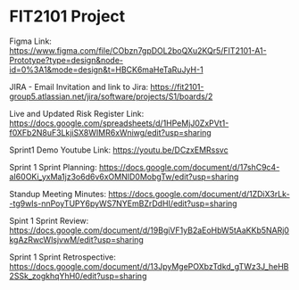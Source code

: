 # FIT2101 Project

Figma Link: https://www.figma.com/file/CObzn7gpDOL2boQXu2KQr5/FIT2101-A1-Prototype?type=design&node-id=0%3A1&mode=design&t=HBCK6maHeTaRuJyH-1

JIRA - Email Invitation and link to Jira: https://fit2101-group5.atlassian.net/jira/software/projects/S1/boards/2

Live and Updated Risk Register Link: https://docs.google.com/spreadsheets/d/1HPeMjJ0ZxPVt1-f0XFb2N8uF3LkjiSX8WIMR6xWniwg/edit?usp=sharing

Sprint1 Demo Youtube Link: https://youtu.be/DCzxEMRssvc  

Sprint 1 Sprint Planning: https://docs.google.com/document/d/17shC9c4-aI60OKi_yxMa1jz3o6d6v6xOMNID0MobgTw/edit?usp=sharing

Standup Meeting Minutes: https://docs.google.com/document/d/1ZDiX3rLk--tg9wIs-nnPoyTUPY6pyWS7NYEmBZrDdHI/edit?usp=sharing

Spint 1 Sprint Review: https://docs.google.com/document/d/19BgiVF1yB2aEoHbW5tAaKKb5NARj0kgAzRwcWlsjvwM/edit?usp=sharing

Sprint 1 Sprint Retrospective: https://docs.google.com/document/d/13JpyMgePOXbzTdkd_gTWz3J_heHB2SSk_zogkhqYhH0/edit?usp=sharing
